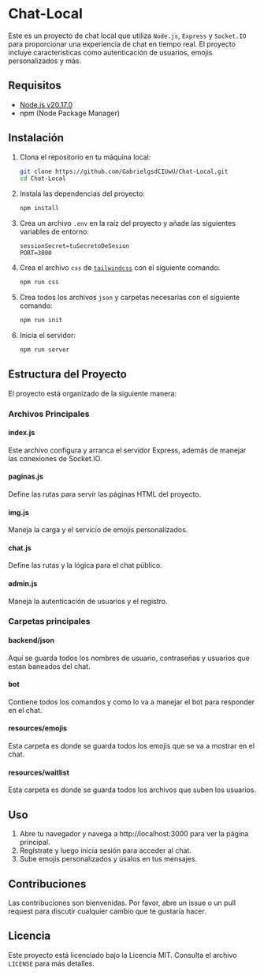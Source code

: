# Chat-Local

Este es un proyecto de chat local que utiliza `Node.js`, `Express` y `Socket.IO` para proporcionar una experiencia de chat en tiempo real. El proyecto incluye características como autenticación de usuarios, emojis personalizados y más.

## Requisitos

- [Node.js v20.17.0](https://nodejs.org/es/blog/release/v20.17.0)
- npm (Node Package Manager)

## Instalación

1. Clona el repositorio en tu máquina local:

    ```sh
    git clone https://github.com/GabrielgsdCIUwU/Chat-Local.git
    cd Chat-Local
    ```

2. Instala las dependencias del proyecto:

    ```sh
    npm install
    ```

3. Crea un archivo `.env` en la raíz del proyecto y añade las siguientes variables de entorno:

    ```env
    sessionSecret=tuSecretoDeSesion
    PORT=3000
    ```

4. Crea el archivo `css` de [`tailwindcss`](https://tailwindcss.com/) con el siguiente comando:

    ```sh
    npm run css
    ```

5. Crea todos los archivos `json` y carpetas necesarias con el siguiente comando:

    ```sh
    npm run init
    ```

5. Inicia el servidor:

    ```sh
    npm run server
    ```

## Estructura del Proyecto

El proyecto está organizado de la siguiente manera:

### Archivos Principales

#### index.js

Este archivo configura y arranca el servidor Express, además de manejar las conexiones de Socket.IO.

#### paginas.js

Define las rutas para servir las páginas HTML del proyecto.

#### img.js

Maneja la carga y el servicio de emojis personalizados.

#### chat.js

Define las rutas y la lógica para el chat público.

#### admin.js

Maneja la autenticación de usuarios y el registro.

### Carpetas principales

#### backend/json

Aquí se guarda todos los nombres de usuario, contraseñas y usuarios que estan baneados del chat.

#### bot

Contiene todos los comandos y como lo va a manejar el bot para responder en el chat.

#### resources/emojis

Esta carpeta es donde se guarda todos los emojis que se va a mostrar en el chat.

#### resources/waitlist

Esta carpeta es donde se guarda todos los archivos que suben los usuarios.

## Uso

1. Abre tu navegador y navega a http://localhost:3000 para ver la página principal.
2. Regístrate y luego inicia sesión para acceder al chat.
3. Sube emojis personalizados y úsalos en tus mensajes.

## Contribuciones

Las contribuciones son bienvenidas. Por favor, abre un issue o un pull request para discutir cualquier cambio que te gustaría hacer.

## Licencia

Este proyecto está licenciado bajo la Licencia MIT. Consulta el archivo `LICENSE` para más detalles.